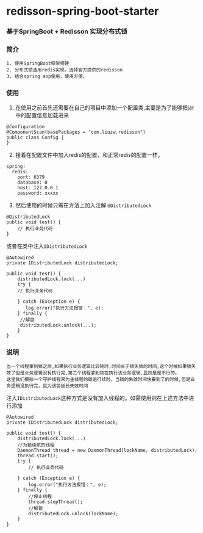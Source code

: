 # redisson-spring-boot-starter

### 基于SpringBoot + Redisson 实现分布式锁

### 简介
    1. 使用SpringBoot框架搭建
    2. 分布式锁选用redis实现。选择官方提供的redisson
    3. 结合spring aop使用，使用方便。

### 使用

1. 在使用之前首先还需要在自己的项目中添加一个配置类,主要是为了能够把jar中的配置信息加载进来
````
@Configuration
@ComponentScan(basePackages = "com.liuzw.redisson")
public class Config {
}
````

2. 接着在配置文件中加入redis的配置，和正常redis的配置一样。
````
spring:
  redis:
    port: 6379
    database: 0
    host: 127.0.0.1
    password: xxxxx
````
3. 然后使用的时候只需在方法上加入注解 `@DistributedLock`

````
@DistributedLock
public void test() {
	// 执行业务代码
}
````
或者在类中注入`IDistributedLock`

````
@Autowired
private IDistributedLock distributedLock;

public void test() {
    distributedLock.lock(...)
    try {
	// 执行业务代码    

    } catch (Exception e) {
       log.error("执行方法报错：", e);
    } finally {
     //解锁
     distributedLock.unlock(...);
    }
}
````

### 说明
    当一个线程拿到锁之后,如果执行业务逻辑比较耗时,时间长于锁失效的时间,这个时候如果锁失效了但是业务逻辑没有执行完,第二个线程拿到锁在执行该业务逻辑,显然是是不行的。
    这里我们模拟一个守护线程来为主线程的锁进行续时。当锁的失效时间快要到了的时候,但是业务逻辑没执行完，就为该锁延长失效时间
    
   注入`IDistributedLock`这种方式是没有加入线程的。如需使用则在上述方法中进行添加
 ````
 @Autowired
 private IDistributedLock distributedLock;
 
 public void test() {
     distributedLock.lock(...)
     //为锁续航的线程
     DaemonThread thread = new DaemonThread(lockName, distributedLock);
     thread.start();
     try {
         // 执行业务代码    
        
     } catch (Exception e) {
         log.error("执行方法报错：", e);
     } finally {
         //停止线程
         thread.stopThread();
         //解锁
         distributedLock.unlock(lockName);
     }
 }
 ````  

